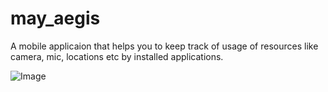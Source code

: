 # may_aegis
A mobile applicaion that helps you to keep track of usage of resources like camera, mic, locations etc by installed applications. 

![Image](https://github.com/user-attachments/assets/79142a0b-2702-4173-b3d4-2895b30267f0)





